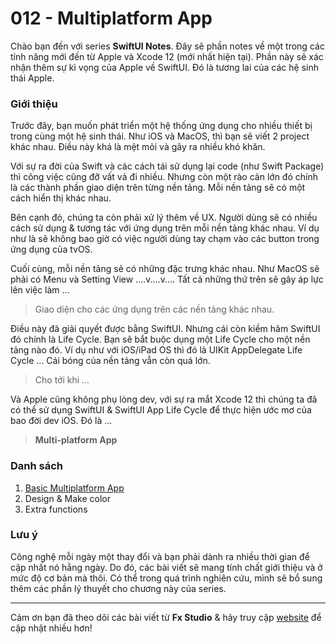 # 012 - Multiplatform App

Chào bạn đến với series **SwiftUI Notes**. Đây sẽ phần notes về một trong các tính năng mới đến từ Apple và Xcode 12 (mới nhất hiện tại). Phần này sẽ xác nhận thêm sự kì vọng của Apple về SwiftUI. Đó là tương lai của các hệ sinh thái Apple.

### Giới thiệu

Trước đây, bạn muốn phát triển một hệ thống ứng dụng cho nhiều thiết bị trong cùng một hệ sinh thái. Như iOS và MacOS, thì bạn sẽ viết 2 project khác nhau. Điều này khá là mệt mỏi và gây ra nhiều khó khăn.

Với sự ra đời của Swift và các cách tái sử dụng lại code (như Swift Package) thì công việc cũng đỡ vất vả đi nhiều. Nhưng còn một rào cản lớn đó chính là các thành phần giao diện trên từng nền tảng. Mỗi nền tảng sẽ có một cách hiển thị khác nhau.

Bên cạnh đó, chúng ta còn phải xử lý thêm về UX. Người dùng sẽ có nhiều cách sử dụng & tương tác với ứng dụng trên mỗi nền tảng khác nhau. Ví dụ như là sẽ không bao giờ có việc người dùng tay chạm vào các button trong ứng dụng của tvOS.

Cuối cùng, mỗi nền tảng sẽ có những đặc trưng khác nhau. Như MacOS sẽ phải có Menu và Setting View ....v....v.... Tất cả những thứ trên sẽ gây áp lực lên việc làm ...

> Giao diện cho các ứng dụng trên các nền tảng khác nhau.

Điều này đã giải quyết được bằng SwiftUI. Nhưng cái còn kiềm hãm SwiftUI đó chính là Life Cycle. Bạn sẽ bắt buộc dụng một Life Cycle cho một nền tảng nào đó. Ví dụ như với iOS/iPad OS thì đó là UIKit AppDelegate Life Cycle ... Cái bóng của nền tảng vẫn còn quá lớn.

> Cho tới khi ...

Và Apple cũng không phụ lòng dev, với sự ra mắt Xcode 12 thì chúng ta đã có thể sử dụng SwiftUI & SwiftUI App Life Cycle để thực hiện ước mơ của bao đời dev iOS. Đó là ...

> **Multi-platform App**

### Danh sách

1. [Basic Multiplatform App](./01_BasicMultiplatformApp.md)
2. Design & Make color
3. Extra functions

### Lưu ý

Công nghệ mỗi ngày một thay đổi và bạn phải dành ra nhiều thời gian để cập nhất nó hằng ngày. Do đó, các bài viết sẽ mang tính chất giới thiệu và ở mức độ cơ bản mà thôi. Có thể trong quá trình nghiên cứu, mình sẽ bổ sung thêm các phần lý thuyết cho chương này của series.

---

Cảm ơn bạn đã theo dõi các bài viết từ **Fx Studio** & hãy truy cập [website](https://fxstudio.dev/) để cập nhật nhiều hơn!